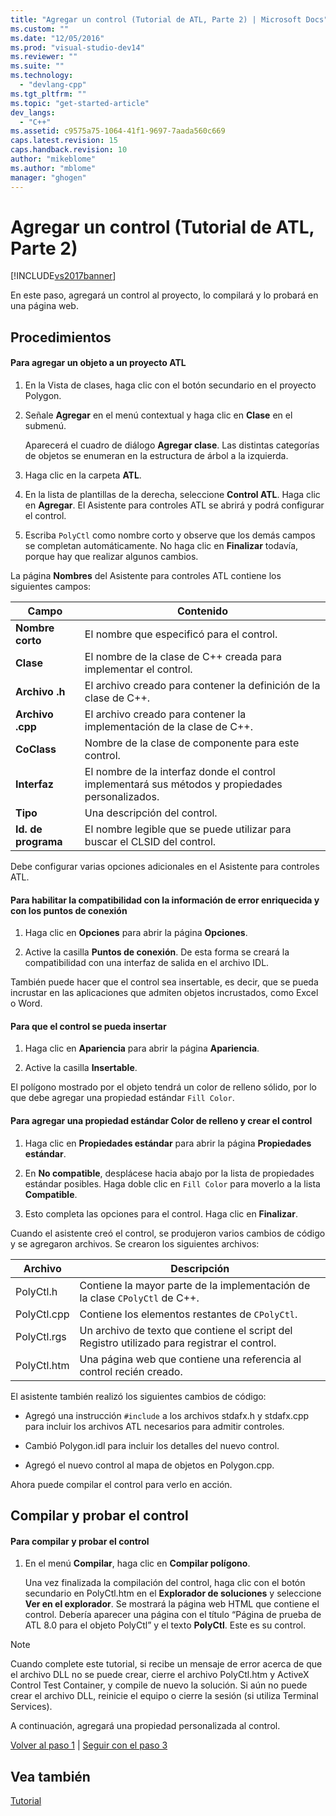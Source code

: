 ```yaml
---
title: "Agregar un control (Tutorial de ATL, Parte 2) | Microsoft Docs"
ms.custom: ""
ms.date: "12/05/2016"
ms.prod: "visual-studio-dev14"
ms.reviewer: ""
ms.suite: ""
ms.technology: 
  - "devlang-cpp"
ms.tgt_pltfrm: ""
ms.topic: "get-started-article"
dev_langs: 
  - "C++"
ms.assetid: c9575a75-1064-41f1-9697-7aada560c669
caps.latest.revision: 15
caps.handback.revision: 10
author: "mikeblome"
ms.author: "mblome"
manager: "ghogen"
---
```

# Agregar un control (Tutorial de ATL, Parte 2)
[!INCLUDE[vs2017banner](../assembler/inline/includes/vs2017banner.md)]

En este paso, agregará un control al proyecto, lo compilará y lo probará en una página web.  
  
## Procedimientos  
  
#### Para agregar un objeto a un proyecto ATL  
  
1.  En la Vista de clases, haga clic con el botón secundario en el proyecto Polygon.  
  
2.  Señale **Agregar** en el menú contextual y haga clic en **Clase** en el submenú.  
  
     Aparecerá el cuadro de diálogo **Agregar clase**.  Las distintas categorías de objetos se enumeran en la estructura de árbol a la izquierda.  
  
3.  Haga clic en la carpeta **ATL**.  
  
4.  En la lista de plantillas de la derecha, seleccione **Control ATL**.  Haga clic en **Agregar**.  El Asistente para controles ATL se abrirá y podrá configurar el control.  
  
5.  Escriba `PolyCtl` como nombre corto y observe que los demás campos se completan automáticamente.  No haga clic en **Finalizar** todavía, porque hay que realizar algunos cambios.  
  
 La página **Nombres** del Asistente para controles ATL contiene los siguientes campos:  
  
|Campo|Contenido|  
|-----------|---------------|  
|**Nombre corto**|El nombre que especificó para el control.|  
|**Clase**|El nombre de la clase de C\+\+ creada para implementar el control.|  
|**Archivo .h**|El archivo creado para contener la definición de la clase de C\+\+.|  
|**Archivo .cpp**|El archivo creado para contener la implementación de la clase de C\+\+.|  
|**CoClass**|Nombre de la clase de componente para este control.|  
|**Interfaz**|El nombre de la interfaz donde el control implementará sus métodos y propiedades personalizados.|  
|**Tipo**|Una descripción del control.|  
|**Id. de programa**|El nombre legible que se puede utilizar para buscar el CLSID del control.|  
  
 Debe configurar varias opciones adicionales en el Asistente para controles ATL.  
  
#### Para habilitar la compatibilidad con la información de error enriquecida y con los puntos de conexión  
  
1.  Haga clic en **Opciones** para abrir la página **Opciones**.  
  
2.  Active la casilla **Puntos de conexión**.  De esta forma se creará la compatibilidad con una interfaz de salida en el archivo IDL.  
  
 También puede hacer que el control sea insertable, es decir, que se pueda incrustar en las aplicaciones que admiten objetos incrustados, como Excel o Word.  
  
#### Para que el control se pueda insertar  
  
1.  Haga clic en **Apariencia** para abrir la página **Apariencia**.  
  
2.  Active la casilla **Insertable**.  
  
 El polígono mostrado por el objeto tendrá un color de relleno sólido, por lo que debe agregar una propiedad estándar `Fill Color`.  
  
#### Para agregar una propiedad estándar Color de relleno y crear el control  
  
1.  Haga clic en **Propiedades estándar** para abrir la página **Propiedades estándar**.  
  
2.  En **No compatible**, desplácese hacia abajo por la lista de propiedades estándar posibles.  Haga doble clic en `Fill Color` para moverlo a la lista **Compatible**.  
  
3.  Esto completa las opciones para el control.  Haga clic en **Finalizar**.  
  
 Cuando el asistente creó el control, se produjeron varios cambios de código y se agregaron archivos.  Se crearon los siguientes archivos:  
  
|Archivo|Descripción|  
|-------------|-----------------|  
|PolyCtl.h|Contiene la mayor parte de la implementación de la clase `CPolyCtl` de C\+\+.|  
|PolyCtl.cpp|Contiene los elementos restantes de `CPolyCtl`.|  
|PolyCtl.rgs|Un archivo de texto que contiene el script del Registro utilizado para registrar el control.|  
|PolyCtl.htm|Una página web que contiene una referencia al control recién creado.|  
  
 El asistente también realizó los siguientes cambios de código:  
  
-   Agregó una instrucción `#include` a los archivos stdafx.h y stdafx.cpp para incluir los archivos ATL necesarios para admitir controles.  
  
-   Cambió Polygon.idl para incluir los detalles del nuevo control.  
  
-   Agregó el nuevo control al mapa de objetos en Polygon.cpp.  
  
 Ahora puede compilar el control para verlo en acción.  
  
## Compilar y probar el control  
  
#### Para compilar y probar el control  
  
1.  En el menú **Compilar**, haga clic en **Compilar polígono**.  
  
     Una vez finalizada la compilación del control, haga clic con el botón secundario en PolyCtl.htm en el **Explorador de soluciones** y seleccione **Ver en el explorador**.  Se mostrará la página web HTML que contiene el control.  Debería aparecer una página con el título “Página de prueba de ATL 8.0 para el objeto PolyCtl” y el texto **PolyCtl**.  Este es su control.  
  
> [!NOTE]
>  Cuando complete este tutorial, si recibe un mensaje de error acerca de que el archivo DLL no se puede crear, cierre el archivo PolyCtl.htm y ActiveX Control Test Container, y compile de nuevo la solución.  Si aún no puede crear el archivo DLL, reinicie el equipo o cierre la sesión \(si utiliza Terminal Services\).  
  
 A continuación, agregará una propiedad personalizada al control.  
  
 [Volver al paso 1](../atl/creating-the-project-atl-tutorial-part-1.md) &#124; [Seguir con el paso 3](../atl/adding-a-property-to-the-control-atl-tutorial-part-3.md)  
  
## Vea también  
 [Tutorial](../atl/active-template-library-atl-tutorial.md)